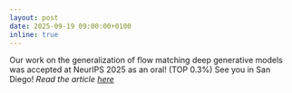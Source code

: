 ```yaml
---
layout: post
date: 2025-09-19 09:00:00+0100
inline: true
---
```


Our work on the generalization of flow matching deep generative models was accepted at NeurIPS 2025 as an oral! (TOP 0.3%) See you in San Diego! <em> Read the article <a href="https://arxiv.org/pdf/2506.03719"> here</a>
